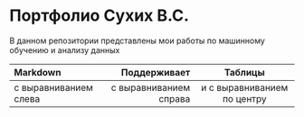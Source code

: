# Портфолио Сухих В.С.

В данном репозитории представлены мои работы по машинному обучению и анализу данных

| Markdown | Поддерживает | Таблицы |
| :-------------------- | ---------------------: |:---------------------------:|
| с выравниванием слева | с выравниванием справа | и с выравниванием по центру |
